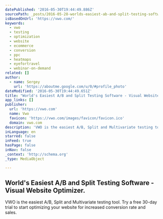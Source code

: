 ```yaml
---
datePublished: '2016-05-30T19:44:49.886Z'
sourcePath: _posts/2016-05-28-worlds-easiest-ab-and-split-testing-software-visual-webs.md
isBasedOnUrl: 'https://vwo.com/'
keywords:
  - vwo
  - testing
  - optimization
  - website
  - ecommerce
  - conversion
  - ppc
  - heatmaps
  - eyefortravel
  - webinar-on-demand
related: []
author:
  - name: Sergey
    url: 'https://aboutme.google.com/u/0/#profile_photo'
dateModified: '2016-05-30T19:44:49.651Z'
title: "World's Easiest A/B and Split Testing Software - Visual Website Optimizer."
app_links: []
publisher:
  url: 'https://vwo.com'
  name: Vwo
  favicon: 'https://vwo.com/images/favicon/favicon.ico'
  domain: vwo.com
description: 'VWO is the easiest A/B, Split and Multivariate testing tool. Try a free 30-day trial to start optimizing your website for increased conversion rate and sales.'
inLanguage: en
starred: false
inFeed: true
hasPage: false
inNav: false
_context: 'http://schema.org'
_type: MediaObject

---
```

<article style=""><h1>World's Easiest A/B and Split Testing Software - Visual Website Optimizer.</h1><p>VWO is the easiest A/B, Split and Multivariate testing tool. Try a free 30-day trial to start optimizing your website for increased conversion rate and sales.</p></article>
